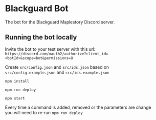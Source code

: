 # Blackguard Bot
The bot for the Blackguard Maplestory Discord server.

## Running the bot locally

Invite the bot to your test server with this url: `https://discord.com/oauth2/authorize?client_id=<botId>&scope=bot&permissions=8`

Create `src/config.json` and `src/ids.json` based on `src/config.example.json` and `src/ids.example.json`

`npm install`

`npm run deploy`

`npm start`

Every time a command is added, removed or the parameters are change you will need to re-run `npm run deploy`
